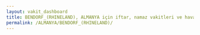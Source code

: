 ```yaml
---
layout: vakit_dashboard
title: BENDORF_(RHINELAND), ALMANYA için iftar, namaz vakitleri ve hava durumu - ilçe/eyalet seç
permalink: /ALMANYA/BENDORF_(RHINELAND)/
---
```


<script type="text/javascript">
  var GLOBAL_COUNTRY = 'ALMANYA';
  var GLOBAL_CITY = 'BENDORF_(RHINELAND)';
  var GLOBAL_STATE = '';
  var lat = 72;
  var lon = 21;
</script>
